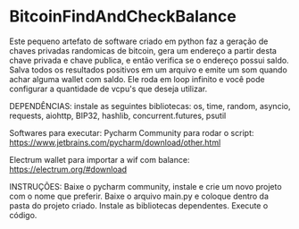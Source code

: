 # BitcoinFindAndCheckBalance
Este pequeno artefato de software criado em python faz a geração de chaves privadas randomicas de bitcoin, gera um endereço a partir desta chave privada e chave publica, e então verifica se o endereço possui saldo.
Salva todos os resultados positivos em um arquivo e emite um som quando achar alguma wallet com saldo.
Ele roda em loop infinito e você pode configurar a quantidade de vcpu's que deseja utilizar.

DEPENDÊNCIAS:
instale as seguintes bibliotecas:
 os, time, random, asyncio, requests, aiohttp, BIP32, hashlib, concurrent.futures, psutil

 Softwares para executar:
 Pycharm Community para rodar o script:
 https://www.jetbrains.com/pycharm/download/other.html
 
 Electrum wallet para importar a wif com balance:
 https://electrum.org/#download

INSTRUÇÕES:
Baixe o pycharm community, instale e crie um novo projeto com o nome que preferir.
Baixe o arquivo main.py e coloque dentro da pasta do projeto criado.
Instale as bibliotecas dependentes.
Execute o código.
